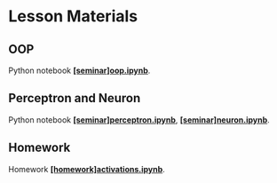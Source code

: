 # Lesson Materials

## OOP
Python notebook [**[seminar]oop.ipynb**](./[seminar]oop.ipynb).

## Perceptron and Neuron
Python notebook [**[seminar]perceptron.ipynb**](./[seminar]perceptron.ipynb), [**[seminar]neuron.ipynb**](./[seminar]neuron.ipynb).

## Homework
Homework [**[homework]activations.ipynb**](./[homework]activations.ipynb).
